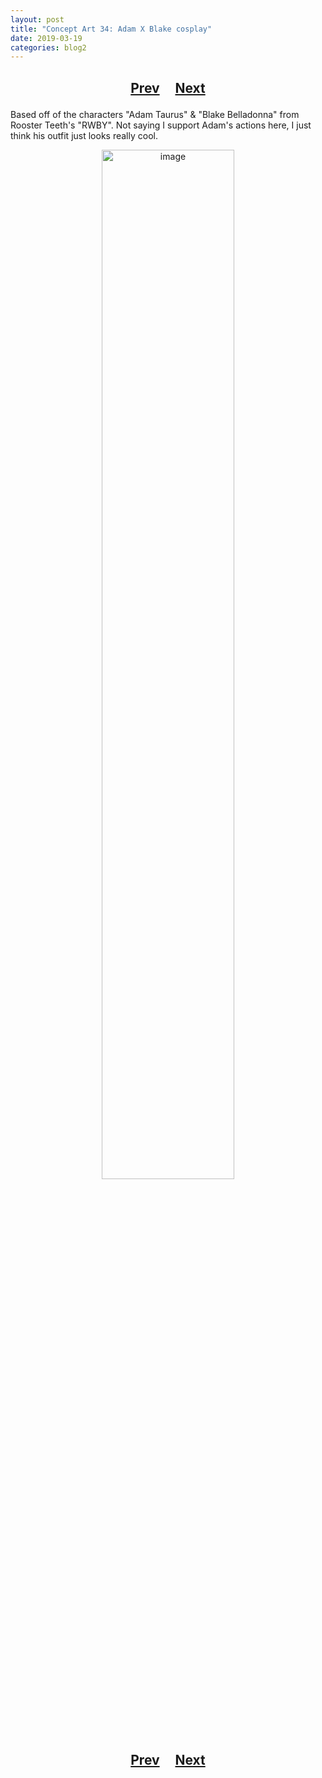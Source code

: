 ```yaml
---
layout: post
title: "Concept Art 34: Adam X Blake cosplay"
date: 2019-03-19
categories: blog2
---
```


<h2>
  <p style="text-align:center;">
    <a href="/wingsofthechorus/archive/2019/03/18/conceptart33">Prev</a>
    &nbsp;&nbsp;&nbsp;
    <a href="/wingsofthechorus/archive/2019/03/20/conceptart35">Next</a>
  </p>
</h2>

Based off of the characters "Adam Taurus" & "Blake Belladonna" from Rooster Teeth's "RWBY".
Not saying I support Adam's actions here, I just think his outfit just looks really cool.

<p style="text-align:center;">
  <img src="/wingsofthechorus/images/conceptart/ca34.png" width="65%" alt="image"/>
</p>

<h2>
  <p style="text-align:center;">
    <a href="/wingsofthechorus/archive/2019/03/18/conceptart33">Prev</a>
    &nbsp;&nbsp;&nbsp;
    <a href="/wingsofthechorus/archive/2019/03/20/conceptart35">Next</a>
  </p>
</h2>

